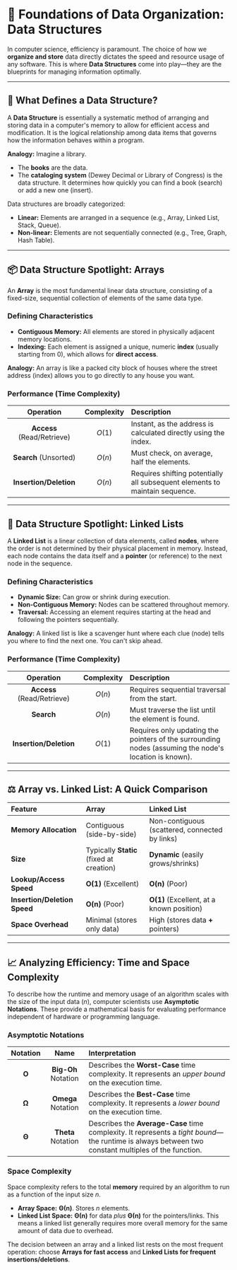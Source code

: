 

# 💾 Foundations of Data Organization: Data Structures

In computer science, efficiency is paramount. The choice of how we **organize and store** data directly dictates the speed and resource usage of any software. This is where **Data Structures** come into play—they are the blueprints for managing information optimally.

***

## 🧩 What Defines a Data Structure?

A **Data Structure** is essentially a systematic method of arranging and storing data in a computer's memory to allow for efficient access and modification. It is the logical relationship among data items that governs how the information behaves within a program.

**Analogy:** Imagine a library.
* The **books** are the data.
* The **cataloging system** (Dewey Decimal or Library of Congress) is the data structure. It determines how quickly you can find a book (search) or add a new one (insert).

Data structures are broadly categorized:
* **Linear:** Elements are arranged in a sequence (e.g., Array, Linked List, Stack, Queue).
* **Non-linear:** Elements are not sequentially connected (e.g., Tree, Graph, Hash Table).

***

## 📦 Data Structure Spotlight: Arrays

An **Array** is the most fundamental linear data structure, consisting of a fixed-size, sequential collection of elements of the same data type.

### Defining Characteristics
* **Contiguous Memory:** All elements are stored in physically adjacent memory locations.
* **Indexing:** Each element is assigned a unique, numeric **index** (usually starting from 0), which allows for **direct access**.

**Analogy:** An array is like a packed city block of houses where the street address (index) allows you to go directly to any house you want.

### Performance (Time Complexity)
| Operation | Complexity | Description |
| :---: | :---: | :--- |
| **Access** (Read/Retrieve) | $O(1)$ | Instant, as the address is calculated directly using the index. |
| **Search** (Unsorted) | $O(n)$ | Must check, on average, half the elements. |
| **Insertion/Deletion** | $O(n)$ | Requires shifting potentially all subsequent elements to maintain sequence. |

***

## 🔗 Data Structure Spotlight: Linked Lists

A **Linked List** is a linear collection of data elements, called **nodes**, where the order is not determined by their physical placement in memory. Instead, each node contains the data itself and a **pointer** (or reference) to the next node in the sequence.

### Defining Characteristics
* **Dynamic Size:** Can grow or shrink during execution.
* **Non-Contiguous Memory:** Nodes can be scattered throughout memory.
* **Traversal:** Accessing an element requires starting at the head and following the pointers sequentially.

**Analogy:** A linked list is like a scavenger hunt where each clue (node) tells you where to find the next one. You can't skip ahead.

### Performance (Time Complexity)
| Operation | Complexity | Description |
| :---: | :---: | :--- |
| **Access** (Read/Retrieve) | $O(n)$ | Requires sequential traversal from the start. |
| **Search** | $O(n)$ | Must traverse the list until the element is found. |
| **Insertion/Deletion** | $O(1)$ | Requires only updating the pointers of the surrounding nodes (assuming the node's location is known). |

***

## ⚖️ Array vs. Linked List: A Quick Comparison

| Feature | **Array** | **Linked List** |
| :--- | :--- | :--- |
| **Memory Allocation** | Contiguous (side-by-side) | Non-contiguous (scattered, connected by links) |
| **Size** | Typically **Static** (fixed at creation) | **Dynamic** (easily grows/shrinks) |
| **Lookup/Access Speed** | $\mathbf{O(1)}$ (Excellent) | $\mathbf{O(n)}$ (Poor) |
| **Insertion/Deletion Speed** | $\mathbf{O(n)}$ (Poor) | $\mathbf{O(1)}$ (Excellent, at a known position) |
| **Space Overhead** | Minimal (stores only data) | High (stores data $\mathbf{+}$ pointers) |

***

## 📈 Analyzing Efficiency: Time and Space Complexity

To describe how the runtime and memory usage of an algorithm scales with the size of the input data ($n$), computer scientists use **Asymptotic Notations**. These provide a mathematical basis for evaluating performance independent of hardware or programming language.

### Asymptotic Notations

| Notation | Name | Interpretation |
| :---: | :---: | :--- |
| $\mathbf{O}$ | **Big-Oh** Notation | Describes the **Worst-Case** time complexity. It represents an *upper bound* on the execution time. |
| $\mathbf{\Omega}$ | **Omega** Notation | Describes the **Best-Case** time complexity. It represents a *lower bound* on the execution time. |
| $\mathbf{\Theta}$ | **Theta** Notation | Describes the **Average-Case** time complexity. It represents a *tight bound*—the runtime is always between two constant multiples of the function. |

### Space Complexity

Space complexity refers to the total **memory** required by an algorithm to run as a function of the input size $n$.

* **Array Space:** $\mathbf{\Theta(n)}$. Stores $n$ elements.
* **Linked List Space:** $\mathbf{\Theta(n)}$ for data *plus* $\mathbf{\Theta(n)}$ for the pointers/links. This means a linked list generally requires more overall memory for the same amount of data due to overhead.

The decision between an array and a linked list rests on the most frequent operation: choose **Arrays for fast access** and **Linked Lists for frequent insertions/deletions**.
